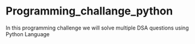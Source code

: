 # Programming_challange_python
In this programming challenge we will solve multiple DSA questions using Python Language 
